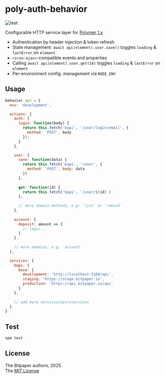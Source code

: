 # poly-auth-behavior

![test](https://github.com/USERNAME/REPOSITORY/workflows/test/badge.svg)

Configurable HTTP service layer for [Polymer 1.x][polymer]

- Authentication by header injection & token refresh
- State management: `await api(element).user.save()`
  toggles `loading` & `lastError` on `element`.
- `<iron-ajax>`-compatible events and properties
- Calling `await api(element).user.get(14)` toggles 
  `loading` & `lastError` on `element`
- Per-environment config. management via `NODE_ENV`

## Usage

```javascript
behavior.api = {
  env: 'development',

  actions: {
    auth: {
      login: function(body) {
        return this.fetch('bapi', '/user/login/email', {
          method: 'POST', body
        });
      }
    },

    user: {
      save: function(data) {
        return this.fetch('bapi', '/user', {
          method: 'POST', body: data
        })  
      },
      
      get: function(id) {
        return this.fetch('bapi', `/user/${id}`)
      },
      
      // more domain methods, e.g: `list` or `remind`
    },
    
    account: {
      deposit: amount => {
        // logic...
      }
    }.
    
    // more domains, e.g: `account`
  },

  services: {
    bapi: {
      base: {
        development: 'http://localhost:5100/api',
        staging: 'https://stage.bitpaper.io',
        production: 'https://api.bitpaper.io/api'
      }
    },
    
    // add more services/microservices
  }
}
```

## Test

```bash
npm test
```

## License

The Bitpaper authors, 2025  
The [MIT License][license]

[license]: https://choosealicense.com/licenses/mit/
[polymer]: https://github.com/polymer/polymer
